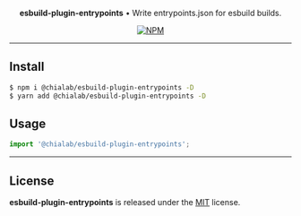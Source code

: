 <p align="center">
    <strong>esbuild-plugin-entrypoints</strong> • Write entrypoints.json for esbuild builds.
</p>

<p align="center">
    <a href="https://www.npmjs.com/package/@chialab/esbuild-plugin-entrypoints"><img alt="NPM" src="https://img.shields.io/npm/v/@chialab/esbuild-plugin-entrypoints.svg?style=flat-square"></a>
</p>

---

## Install

```sh
$ npm i @chialab/esbuild-plugin-entrypoints -D
$ yarn add @chialab/esbuild-plugin-entrypoints -D
```

## Usage

```js
import '@chialab/esbuild-plugin-entrypoints';

```

---

## License

**esbuild-plugin-entrypoints** is released under the [MIT](https://github.com/chialab/rna/blob/main/packages/esbuild-plugin-entrypoints/LICENSE) license.
